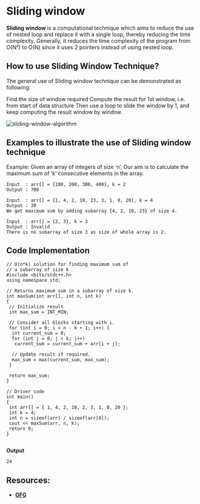 # Sliding window

**Sliding window** is a computational technique which aims to reduce the use of nested loop and replace it with a single loop, thereby reducing the time complexity. Generally, it reduces the time complexity of the program from O(N²) to O(N) since it uses 2 pointers instead of using nested loop.

## How to use Sliding Window Technique?

The general use of Sliding window technique can be demonstrated as following:

Find the size of window required
Compute the result for 1st window, i.e. from start of data structure
Then use a loop to slide the window by 1, and keep computing the result window by window.

![sliding-window-algorithm](https://media.geeksforgeeks.org/wp-content/uploads/20220408153501/WindowSlidingTechniquedrawio2-660x423.jpg)

## Examples to illustrate the use of Sliding window technique

Example: Given an array of integers of size ‘n’, Our aim is to calculate the maximum sum of ‘k’ consecutive elements in the array.

```
Input  : arr[] = {100, 200, 300, 400}, k = 2
Output : 700

Input  : arr[] = {1, 4, 2, 10, 23, 3, 1, 0, 20}, k = 4
Output : 39
We get maximum sum by adding subarray {4, 2, 10, 23} of size 4.

Input  : arr[] = {2, 3}, k = 3
Output : Invalid
There is no subarray of size 3 as size of whole array is 2.
```

## **Code Implementation**

```
// O(n*k) solution for finding maximum sum of
// a subarray of size k
#include <bits/stdc++.h>
using namespace std;

// Returns maximum sum in a subarray of size k.
int maxSum(int arr[], int n, int k)
{
 // Initialize result
 int max_sum = INT_MIN;

 // Consider all blocks starting with i.
 for (int i = 0; i < n - k + 1; i++) {
  int current_sum = 0;
  for (int j = 0; j < k; j++)
   current_sum = current_sum + arr[i + j];

  // Update result if required.
  max_sum = max(current_sum, max_sum);
 }

 return max_sum;
}

// Driver code
int main()
{
 int arr[] = { 1, 4, 2, 10, 2, 3, 1, 0, 20 };
 int k = 4;
 int n = sizeof(arr) / sizeof(arr[0]);
 cout << maxSum(arr, n, k);
 return 0;
}


```

**Output**

```
24
```

## **Resources:**

- [**GFG**](https://www.geeksforgeeks.org/window-sliding-technique/)
